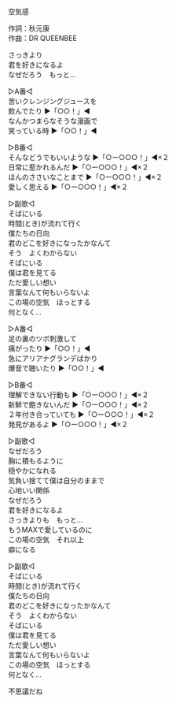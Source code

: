 空気感  
  
作詞：秋元康  
作曲：DR QUEENBEE  
  
さっきより  
君を好きになるよ  
なぜだろう　もっと…  
  
▷A番◁  
苦いクレンジングジュースを  
飲んでたり ▶「○○！」◀   
なんかつまらなそうな漫画で  
笑っている時 ▶「○○！」◀   
  
▷B番◁  
そんなどうでもいいような ▶「○ー○○○！」◀×２  
日常に惹かれるんだ ▶「○ー○○○！」◀×２  
ほんのささいなことまで ▶「○ー○○○！」◀×２  
愛しく思える ▶「○ー○○○！」◀×２  
  
▷副歌◁  
そばにいる  
時間(とき)が流れて行く  
僕たちの日向  
君のどこを好きになったかなんて  
そう　よくわからない  
そばにいる  
僕は君を見てる  
ただ愛しい想い  
言葉なんて何もいらないよ  
この場の空気　ほっとする  
何となく…  
  
▷A番◁  
足の裏のツボ刺激して  
痛がったり ▶「○○！」◀   
急にアリアナグランデばかり  
爆音で聴いたり ▶「○○！」◀   
  
▷B番◁  
理解できない行動も ▶「○ー○○○！」◀×２  
新鮮で飽きないんだ ▶「○ー○○○！」◀×２  
２年付き合っていても ▶「○ー○○○！」◀×２  
発見があるよ ▶「○ー○○○！」◀×２  
  
▷副歌◁  
なぜだろう  
胸に積もるように  
穏やかになれる  
気負い捨てて僕は自分のままで  
心地いい関係  
なぜだろう  
君を好きになるよ  
さっきよりも　もっと…  
もうMAXで愛しているのに  
この場の空気　それ以上  
癖になる  
  
▷副歌◁  
そばにいる  
時間(とき)が流れて行く  
僕たちの日向  
君のどこを好きになったかなんて  
そう　よくわからない  
そばにいる  
僕は君を見てる  
ただ愛しい想い  
言葉なんて何もいらないよ  
この場の空気　ほっとする  
何となく…  
  
不思議だね  
